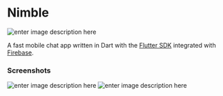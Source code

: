 # Nimble
![enter image description here](https://media.giphy.com/media/gjULWHDWpSsWVNwqKN/giphy.gif)

A fast mobile chat app written in Dart with the [Flutter SDK](https://flutter.dev/) integrated with [Firebase](https://firebase.google.com).

### Screenshots
![enter image description here](https://i.imgur.com/VdRGnl4.png) ![enter image description here](https://i.imgur.com/zF27cym.jpg)

